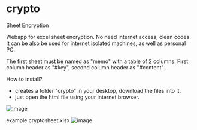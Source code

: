 # crypto


[Sheet Encryption](https://wingsmaker.github.io/Github/cryptosheet.html)


Webapp for excel sheet encryption.
No need internet access, clean codes.
It can be also be used for internet isolated machines, as well as personal PC.

The first sheet must be named as "memo" with a table of 2 columns.
First column header as "#key", second column header as "#content".

How to install?
- creates a folder "crypto" in your desktop, download the files into it.
- just open the html file using your internet browser.

![image](https://user-images.githubusercontent.com/32192638/122661601-98a6ed00-d1be-11eb-885f-6f2f5309f75f.png)

example cryptosheet.xlsx
![image](https://user-images.githubusercontent.com/32192638/122661623-c724c800-d1be-11eb-8867-9dfd44f32bd7.png)
